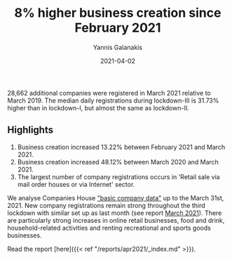 ﻿---
title: 8% higher business creation since February 2021 
date: 2021-04-02
author: 
 - Yannis Galanakis
---

28,662 additional companies were registered in March 2021 relative to March 2019. The median daily registrations during lockdown-III is 31.73% higher than in lockdown-I, but almost the same as lockdown-II.  

<!--more-->

## Highlights

1. Business creation increased 13.22% between February 2021 and March 2021.
2. Business creation increased 48.12% between March 2020 and March 2021.
3. The largest number of company registrations occurs in 'Retail sale via mail order houses or via Internet' sector. 


We analyse Companies House ["basic company data"](http://download.companieshouse.gov.uk/en_output.html) up to the March 31st, 2021. New company registrations remain strong throughout the third lockdown with similar set up as last month (see report [March 2021]( https://uk-covid19-firm-creation.netlify.app/reports/mar2021/)). There are particularly strong increases in online retail businesses, food and drink, household-related activities and renting recreational and sports goods businesses.

Read the report [here]({{< ref "/reports/apr2021/_index.md" >}}).
